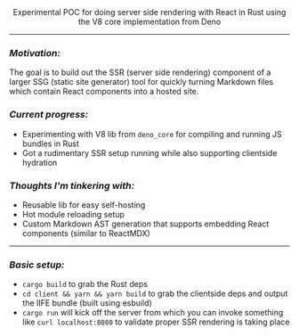  <center>Experimental POC for doing server side rendering with React in Rust using the V8 core implementation from Deno</center>

---

### _Motivation:_

The goal is to build out the SSR (server side rendering) component of a larger SSG (static site generator) tool for quickly turning Markdown files which contain React components into a hosted site.

### _Current progress:_

- Experimenting with V8 lib from `deno_core` for compiling and running JS bundles in Rust
- Got a rudimentary SSR setup running while also supporting clientside hydration

### _Thoughts I'm tinkering with:_

- Reusable lib for easy self-hosting
- Hot module reloading setup
- Custom Markdown AST generation that supports embedding React components (similar to ReactMDX)

---

### _Basic setup:_

- `cargo build` to grab the Rust deps
- `cd client && yarn && yarn build` to grab the clientside deps and output the IIFE bundle (built using esbuild)
- `cargo run` will kick off the server from which you can invoke something like `curl localhost:8080` to validate proper SSR rendering is taking place
